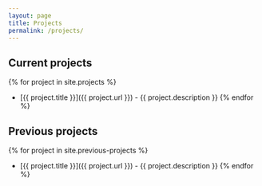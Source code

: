 ```yaml
---
layout: page
title: Projects
permalink: /projects/
---
```


## Current projects

{% for project in site.projects %}
* [{{ project.title }}]({{ project.url }}) - {{ project.description }}
{% endfor %}

## Previous projects

{% for project in site.previous-projects %}
* [{{ project.title }}]({{ project.url }}) - {{ project.description }}
{% endfor %}

